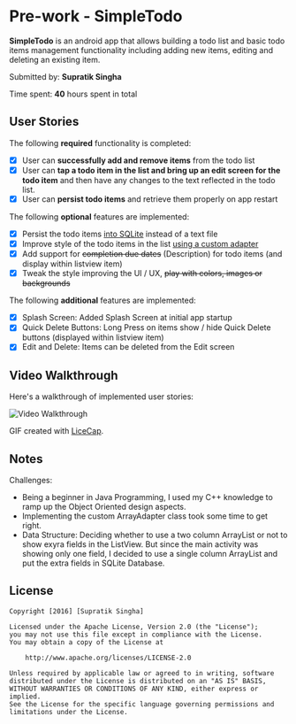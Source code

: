 # Pre-work - **SimpleTodo**

**SimpleTodo** is an android app that allows building a todo list and basic todo items management functionality including adding new items, editing and deleting an existing item.

Submitted by: **Supratik Singha**

Time spent: **40** hours spent in total

## User Stories

The following **required** functionality is completed:

* [x] User can **successfully add and remove items** from the todo list
* [x] User can **tap a todo item in the list and bring up an edit screen for the todo item** and then have any changes to the text reflected in the todo list.
* [x] User can **persist todo items** and retrieve them properly on app restart

The following **optional** features are implemented:

* [x] Persist the todo items [into SQLite](http://guides.codepath.com/android/Persisting-Data-to-the-Device#sqlite) instead of a text file
* [x] Improve style of the todo items in the list [using a custom adapter](http://guides.codepath.com/android/Using-an-ArrayAdapter-with-ListView)
* [x] Add support for ~~completion due dates~~ (Description) for todo items (and display within listview item)
* [x] Tweak the style improving the UI / UX, ~~play with colors, images or backgrounds~~

The following **additional** features are implemented:

* [x] Splash Screen: Added Splash Screen at initial app startup
* [x] Quick Delete Buttons: Long Press on items show / hide Quick Delete buttons (displayed within listview item)
* [x] Edit and Delete: Items can be deleted from the Edit screen

## Video Walkthrough 

Here's a walkthrough of implemented user stories:

<img src='http://imgur.com/a/icPVx' title='Video Walkthrough' width='' alt='Video Walkthrough' />

GIF created with [LiceCap](http://www.cockos.com/licecap/).

## Notes

Challenges:
- Being a beginner in Java Programming, I used my C++ knowledge to ramp up the Object Oriented design aspects.
- Implementing the custom ArrayAdapter class took some time to get right.
- Data Structure: Deciding whether to use a two column ArrayList or not to show exyra fields in the ListView. But since the main activity was showing only one field, I decided to use a single column ArrayList and put the extra fields in SQLite Database.

## License

    Copyright [2016] [Supratik Singha]

    Licensed under the Apache License, Version 2.0 (the "License");
    you may not use this file except in compliance with the License.
    You may obtain a copy of the License at

        http://www.apache.org/licenses/LICENSE-2.0

    Unless required by applicable law or agreed to in writing, software
    distributed under the License is distributed on an "AS IS" BASIS,
    WITHOUT WARRANTIES OR CONDITIONS OF ANY KIND, either express or implied.
    See the License for the specific language governing permissions and
    limitations under the License.